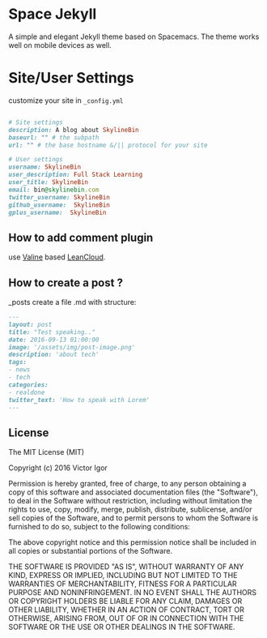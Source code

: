 # Space Jekyll

A simple and elegant Jekyll theme based on Spacemacs. The theme works well on mobile devices as well.



# Site/User Settings

customize your site in ``_config.yml``

```ruby

# Site settings
description: A blog about SkylineBin
baseurl: "" # the subpath
url: "" # the base hostname &/|| protocol for your site 

# User settings
username: SkylineBin
user_description: Full Stack Learning
user_title: SkylineBin
email: bin@skylinebin.com
twitter_username: SkylineBin
github_username:  SkylineBin
gplus_username:  SkylineBin

```

## How to add comment plugin  
use [Valine](https://valine.js.org) based [LeanCloud](https://leancloud.cn/).


## How to create a post ? 

_posts create a file .md with structure:

```md
---
layout: post
title: "Test speaking.."
date: 2016-09-13 01:00:00
image: '/assets/img/post-image.png'
description: 'about tech'
tags:
- news
- tech 
categories:
- realdone
twitter_text: 'How to speak with Lorem'
---
```

## License
The MIT License (MIT)

Copyright (c) 2016 Victor Igor

Permission is hereby granted, free of charge, to any person obtaining a copy
of this software and associated documentation files (the "Software"), to deal
in the Software without restriction, including without limitation the rights
to use, copy, modify, merge, publish, distribute, sublicense, and/or sell
copies of the Software, and to permit persons to whom the Software is
furnished to do so, subject to the following conditions:

The above copyright notice and this permission notice shall be included in all
copies or substantial portions of the Software.

THE SOFTWARE IS PROVIDED "AS IS", WITHOUT WARRANTY OF ANY KIND, EXPRESS OR
IMPLIED, INCLUDING BUT NOT LIMITED TO THE WARRANTIES OF MERCHANTABILITY,
FITNESS FOR A PARTICULAR PURPOSE AND NONINFRINGEMENT. IN NO EVENT SHALL THE
AUTHORS OR COPYRIGHT HOLDERS BE LIABLE FOR ANY CLAIM, DAMAGES OR OTHER
LIABILITY, WHETHER IN AN ACTION OF CONTRACT, TORT OR OTHERWISE, ARISING FROM,
OUT OF OR IN CONNECTION WITH THE SOFTWARE OR THE USE OR OTHER DEALINGS IN THE
SOFTWARE.
